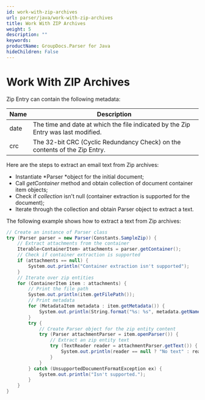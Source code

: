 ```yaml
---
id: work-with-zip-archives
url: parser/java/work-with-zip-archives
title: Work With ZIP Archives
weight: 5
description: ""
keywords: 
productName: GroupDocs.Parser for Java
hideChildren: False
---
```

# Work With ZIP Archives

Zip Entry can contain the following metadata:

| Name | Description |
| --- | --- |
| date | The time and date at which the file indicated by the Zip Entry was last modified. |
| crc | The 32-bit CRC (Cyclic Redundancy Check) on the contents of the Zip Entry. |

Here are the steps to extract an email text from Zip archives:

*   Instantiate *Parser *object for the initial document;
*   Call *getContainer* method and obtain collection of document container item objects;
*   Check if *collection* isn't null (container extraction is supported for the document);
*   Iterate through the collection and obtain Parser object to extract a text.

The following example shows how to extract a text from Zip archives:

```csharp
// Create an instance of Parser class
try (Parser parser = new Parser(Constants.SampleZip)) {
    // Extract attachments from the container
    Iterable<ContainerItem> attachments = parser.getContainer();
    // Check if container extraction is supported
    if (attachments == null) {
        System.out.println("Container extraction isn't supported");
    }
    // Iterate over zip entities
    for (ContainerItem item : attachments) {
        // Print the file path
        System.out.println(item.getFilePath());
        // Print metadata
        for (MetadataItem metadata : item.getMetadata()) {
            System.out.println(String.format("%s: %s", metadata.getName(), metadata.getValue()));
        }
        try {
            // Create Parser object for the zip entity content
            try (Parser attachmentParser = item.openParser()) {
                // Extract an zip entity text
                try (TextReader reader = attachmentParser.getText()) {
                    System.out.println(reader == null ? "No text" : reader.readToEnd());
                }
            }
        } catch (UnsupportedDocumentFormatException ex) {
            System.out.println("Isn't supported.");
        }
    }
}
```
